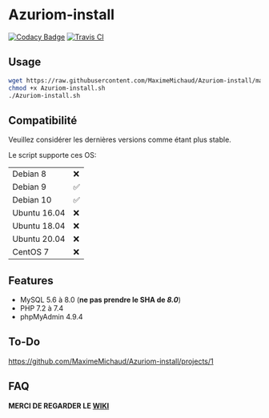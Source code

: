 # Azuriom-install
[![Codacy Badge](https://api.codacy.com/project/badge/Grade/a43250aec4e9493485c76878515c0b03)](https://app.codacy.com/manual/MaximeMichaud/Azuriom-install?utm_source=github.com&utm_medium=referral&utm_content=MaximeMichaud/Azuriom-install&utm_campaign=Badge_Grade_Dashboard)
[![Travis CI](https://travis-ci.com/MaximeMichaud/Azuriom-install.svg?branch=master)](https://travis-ci.com/MaximeMichaud/Azuriom-install)
## Usage
```sh
wget https://raw.githubusercontent.com/MaximeMichaud/Azuriom-install/master/Azuriom-install.sh
chmod +x Azuriom-install.sh
./Azuriom-install.sh
```
## Compatibilité
Veuillez considérer les dernières versions comme étant plus stable.

Le script supporte ces OS:

|        |   |
|--------|---|
| Debian 8 | ❌  |
| Debian 9 | ✅ |
| Debian 10 | ✅ |
| Ubuntu 16.04 | ❌  |
| Ubuntu 18.04 | ❌  |
| Ubuntu 20.04 | ❌  |
| CentOS 7 | ❌  |
## Features
* MySQL 5.6 à 8.0 (**ne pas prendre le SHA de _8.0_**)
* PHP 7.2 à 7.4
* phpMyAdmin 4.9.4
## To-Do
https://github.com/MaximeMichaud/Azuriom-install/projects/1
## FAQ
**MERCI DE REGARDER LE [WIKI](https://github.com/MaximeMichaud/Azuriom-install/wiki/FAQ)**
